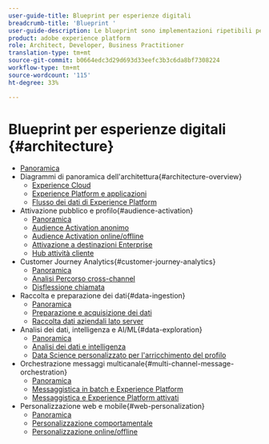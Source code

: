 ```yaml
---
user-guide-title: Blueprint per esperienze digitali
breadcrumb-title: 'Blueprint '
user-guide-description: Le blueprint sono implementazioni ripetibili per risolvere problemi aziendali consolidati e contengono diagrammi di architettura, considerazioni tecniche e collegamenti alla documentazione pertinente.
product: adobe experience platform
role: Architect, Developer, Business Practitioner
translation-type: tm+mt
source-git-commit: b0664edc3d29d693d33eefc3b3c6da8bf7308224
workflow-type: tm+mt
source-wordcount: '115'
ht-degree: 33%

---
```


# Blueprint per esperienze digitali  {#architecture}

+ [Panoramica](/help/blueprints/overview.md)
+ Diagrammi di panoramica dell&#39;architettura{#architecture-overview}
   + [Experience Cloud](/help/blueprints/experience-platform/experience-cloud.md)
   + [Experience Platform e applicazioni](/help/blueprints/experience-platform/platform-applications.md)
   + [Flusso dei dati di Experience Platform](/help/blueprints/experience-platform/platform-data-flow.md)
+ Attivazione pubblico e profilo{#audience-activation}
   + [Panoramica](/help/blueprints/audience-activation/overview.md)
   + [Audience Activation anonimo](/help/blueprints/audience-activation/anonymous.md)
   + [Audience Activation online/offline](/help/blueprints/audience-activation/online-offline.md)
   + [Attivazione a destinazioni Enterprise](/help/blueprints/audience-activation/enterprise-destinations.md)
   + [Hub attività cliente](/help/blueprints/audience-activation/customer-activity.md)
+ Customer Journey Analytics{#customer-journey-analytics}
   + [Panoramica](/help/blueprints/customer-journey-analytics/overview.md)
   + [Analisi Percorso cross-channel](/help/blueprints/customer-journey-analytics/digital-behavioral-data-consolidation.md)
   + [Disflessione chiamata](/help/blueprints/customer-journey-analytics/call-deflect.md)
+ Raccolta e preparazione dei dati{#data-ingestion}
   + [Panoramica](/help/blueprints/data-ingestion/overview.md)
   + [Preparazione e acquisizione dei dati](/help/blueprints/data-ingestion/ingestion.md)
   + [Raccolta dati aziendali lato server](/help/blueprints/data-ingestion/server-side-collection.md)
+ Analisi dei dati, intelligenza e AI/ML{#data-exploration}
   + [Panoramica](/help/blueprints/data-insights/overview.md)
   + [Analisi dei dati e intelligenza](/help/blueprints/data-insights/analysis.md)
   + [Data Science personalizzato per l&#39;arricchimento del profilo](/help/blueprints/data-insights/data-science.md)
+ Orchestrazione messaggi multicanale{#multi-channel-message-orchestration}
   + [Panoramica](/help/blueprints/multi-channel-message-orchestration/overview.md)
   + [Messaggistica in batch e Experience Platform](/help/blueprints/multi-channel-message-orchestration/batch-messaging.md)
   + [Messaggistica e Experience Platform attivati](/help/blueprints/multi-channel-message-orchestration/triggered-messaging.md)
+ Personalizzazione web e mobile{#web-personalization}
   + [Panoramica](/help/blueprints/web-personalization/overview.md)
   + [Personalizzazione comportamentale](/help/blueprints/web-personalization/behavioral.md)
   + [Personalizzazione online/offline](/help/blueprints/web-personalization/online-offline.md)

